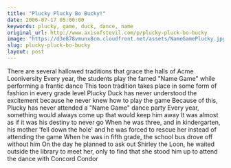 ```yaml
---
title: "Plucky Plucky Bo Bucky!"
date: 2006-07-17 05:00:00
keywords: plucky, game, duck, dance, name
original_url: http://www.axisofstevil.com/p/plucky-pluck-bo-bucky
image: "https://d3e878vmunx8cm.cloudfront.net/assets/NameGamePlucky.jpg"
slug: plucky-pluck-bo-bucky
layout: post
---
```


There are several hallowed traditions that grace the halls of Acme Looniversity  Every year, the students play the famed &quot;Name Game&quot; while performing a frantic dance This toon tradition takes place in some form of fashion in every grade level Plucky Duck has never understood the excitement because he never knew how to play the game Because of this, Plucky has never attended a &quot;Name Game&quot; dance party Every year, something would always come up that would keep him away It was almost as if it was his destiny to never go When he was three, and in kindergarten, his mother &#039;fell down the hole&#039; and he was forced to rescue her instead of attending the game When he was in fifth grade, the school bus drove off without him On the day he planned to ask out Shirley the Loon, he waited outside the library to meet her, only to find that she stood him up to attend the dance with Concord Condor


